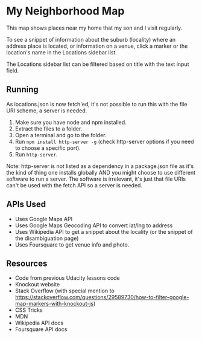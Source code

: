 # My Neighborhood Map

This map shows places near my home that my son and I visit regularly.

To see a snippet of information about the suburb (locality) where an address place is located,
or information on a venue, click a marker or the location's name in the Locations sidebar list.

The Locations sidebar list can be filtered based on title with the text input field.

## Running

As locations.json is now fetch'ed, it's not possible to run this with the file URI scheme, a server is needed.

1. Make sure you have node and npm installed.
2. Extract the files to a folder.
3. Open a terminal and go to the folder.
4. Run `npm install http-server -g` (check http-server options if you need to choose a specific port).
5. Run `http-server`.

Note: http-server is not listed as a dependency in a package.json file as it's the kind of thing one installs
globally AND you might choose to use different software to run a server. The software is irrelevant, it's just
that file URIs can't be used with the fetch API so a server is needed.

## APIs Used

- Uses Google Maps API
- Uses Google Maps Geocoding API to convert lat/lng to address
- Uses Wikipedia API to get a snippet about the locality (or the snippet of the disambiguation page)
- Uses Foursquare to get venue info and photo.

## Resources
- Code from previous Udacity lessons code
- Knockout website
- Stack Overflow (with special mention to https://stackoverflow.com/questions/29589730/how-to-filter-google-map-markers-with-knockout-js)
- CSS Tricks
- MDN
- Wikipedia API docs
- Foursquare API docs
